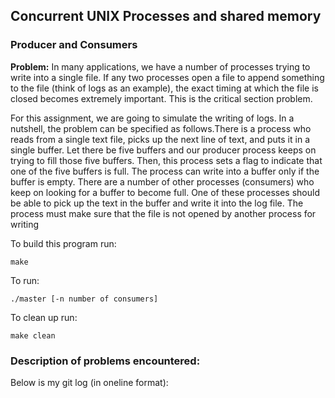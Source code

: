 ## Concurrent UNIX Processes and shared memory

### Producer and Consumers

**Problem:** In many applications, we have a number of processes trying to write into a single file. If any two processes
open a file to append something to the file (think of logs as an example), the exact timing at which the file is closed
becomes extremely important. This is the critical section problem.

For this assignment, we are going to simulate the writing of logs. In a nutshell, the problem can be specified as
follows.There is a process who reads from a single text file, picks up the next line of text, and puts it in a single buffer. Let there be five buffers and our producer process keeps on trying to fill those five buffers. Then, this process sets a flag
to indicate that one of the five buffers is full. The process can write into a buffer only if the buffer is empty.
There are a number of other processes (consumers) who keep on looking for a buffer to become full. One of these
processes should be able to pick up the text in the buffer and write it into the log file. The process must make sure
that the file is not opened by another process for writing

To build this program run:
```
make
```

To run:
```    
./master [-n number of consumers]
```

To clean up run:
```
make clean
```

### Description of problems encountered:

Below is my git log (in oneline format):
